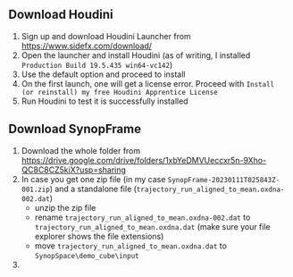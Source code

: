 ## Download Houdini

1. Sign up and download Houdini Launcher from https://www.sidefx.com/download/
2. Open the launcher and install Houdini (as of writing, I installed `Production Build 19.5.435 win64-vc142`)
3. Use the default option and proceed to install
4. On the first launch, one will get a license error. Proceed with `Install (or reinstall) my free Houdini Apprentice License`
5. Run Houdini to test it is successfully installed 

## Download SynopFrame

1. Download the whole folder from https://drive.google.com/drive/folders/1xbYeDMVUeccxr5n-9Xho-QC8C8CZ5kiX?usp=sharing
2. In case you get one zip file (in my case `SynopFrame-20230111T025843Z-001.zip`) and a standalone file (`trajectory_run_aligned_to_mean.oxdna-002.dat`)
    - unzip the zip file
    - rename `trajectory_run_aligned_to_mean.oxdna-002.dat` to `trajectory_run_aligned_to_mean.oxdna.dat` (make sure your file explorer shows the file extensions)
    - move `trajectory_run_aligned_to_mean.oxdna.dat` to `SynopSpace\demo_cube\input`
3. 
